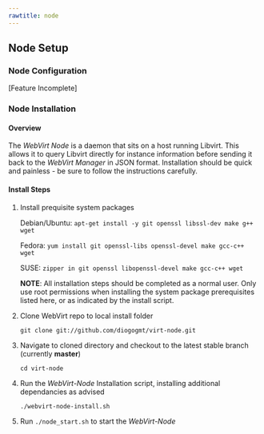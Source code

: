 ```yaml
---
rawtitle: node
---
```

## Node Setup ##

### Node Configuration ###

\[Feature Incomplete\]

### Node Installation ###

#### Overview ####

The *WebVirt Node* is a daemon that sits on a host running Libvirt.  This allows it to query Libvirt directly for instance information before sending it back to the *WebVirt Manager* in JSON format.  Installation should be quick and painless - be sure to follow the instructions carefully. 

#### Install Steps ####

1.  Install prequisite system packages

    Debian/Ubuntu: `apt-get install -y git openssl libssl-dev make g++ wget`

    Fedora:        `yum install git openssl-libs openssl-devel make gcc-c++ wget`
    
    SUSE:          `zipper in git openssl libopenssl-devel make gcc-c++ wget`

    **NOTE**: All installation steps should be completed as a normal user.  Only use root permissions when installing the system package prerequisites listed here, or as indicated by the install script.

2.  Clone WebVirt repo to local install folder

    `git clone git://github.com/diogogmt/virt-node.git`

3.  Navigate to cloned directory and checkout to the latest stable branch (currently **master**)
    
    `cd virt-node` 
    
4.  Run the *WebVirt-Node* Installation script, installing additional dependancies as advised

    `./webvirt-node-install.sh`

5.  Run `./node_start.sh` to start the *WebVirt-Node*